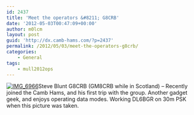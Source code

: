 ```yaml
---
id: 2437
title: 'Meet the operators &#8211; G8CRB'
date: '2012-05-03T00:47:09+00:00'
author: m0lcm
layout: post
guid: 'http://dx.camb-hams.com/?p=2437'
permalink: /2012/05/03/meet-the-operators-g8crb/
categories:
    - General
tags:
    - mull2012ops
---
```


[![IMG_6966](http://dx.camb-hams.com/wp-content/uploads/2012/05/IMG_6966_thumb.jpg "IMG_6966")](http://dx.camb-hams.com/wp-content/uploads/2012/05/IMG_6966.jpg)Steve Blunt G8CRB (GM8CRB while in Scotland) – Recently joined the Camb Hams, and his first trip with the group. Another gadget geek, and enjoys operating data modes. Working DL6BGR on 30m PSK when this picture was taken.